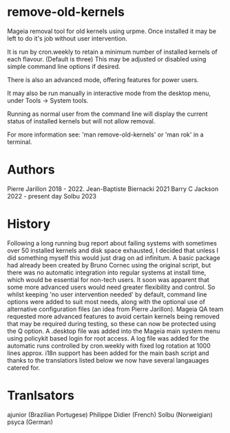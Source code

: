 # remove-old-kernels
Mageia removal tool for old kernels using urpme.
Once installed it may be left to do it's job without user intervention.

It is run by cron.weekly to retain a minimum number of installed kernels
of each flavour. (Default is three)
This may be adjusted or disabled using simple command line options if desired.

There is also an advanced mode, offering features for power users.

It may also be run manually in interactive mode from the desktop menu,
under Tools -> System tools.

Running as normal user from the command line will display the current status
of installed kernels but will not allow removal.

For more information see: 'man remove-old-kernels' or 'man rok' in a terminal.

# Authors
Pierre Jarillon 2018 - 2022.
Jean-Baptiste Biernacki 2021
Barry C Jackson 2022 - present day
Solbu 2023 

# History
Following a long running bug report about failing systems with sometimes over 50 installed kernels and
disk space exhausted, I decided that unless I did something myself this would just drag on ad infinitum.
A basic package had already been created by Bruno Cornec using the original script, but there was no automatic integration into
regular systems at install time, which would be essential for non-tech users.
It soon was apparent that some more advanced users would need greater flexibility and control.
So whilst keeping 'no user intervention needed' by default, command line options were added to suit most needs, along with
the optional use of alternative configuration files (an idea from Pierre Jarillon).
Mageia QA team requested more advanced features to avoid certain kernels being removed that may be required during testing,
so these can now be protected using the Q option.
A .desktop file was added into the Mageia main system menu using policykit based login for root access.
A log file was added for the automatic runs controlled by cron.weekly with fixed log rotation at 1000 lines approx.
i18n support has been added for the main bash script and thanks to the translatiors listed below we now have several langauages
catered for.

# Tranlsators
ajunior (Brazilian Portugese)
Philippe Didier (French)
Solbu (Norweigian)
psyca (German)



